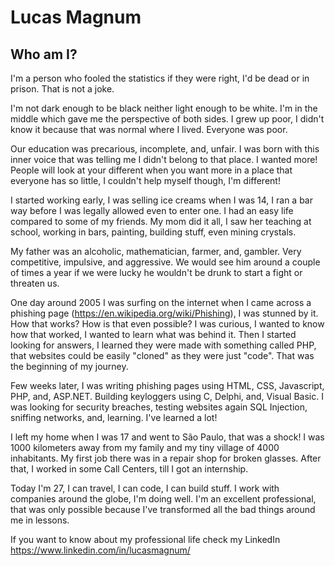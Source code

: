 # Lucas Magnum

## Who am I?

I'm a person who fooled the statistics if they were right, I'd be dead or in prison. That is not a joke. 

I'm not dark enough to be black neither light enough to be white. I'm in the middle which gave me the perspective of both sides. I grew up poor, I didn't know it because that was normal where I lived. Everyone was poor. 

Our education was precarious, incomplete, and, unfair. I was born with this inner voice that was telling me I didn't belong to that place. I wanted more! People will look at your different when you want more in a place that everyone has so little, I couldn't help myself though, I'm different!

I started working early, I was selling ice creams when I was 14, I ran a bar way before I was legally allowed even to enter one. I had an easy life compared to some of my friends. My mom did it all, I saw her teaching at school, working in bars, painting, building stuff, even mining crystals. 

My father was an alcoholic, mathematician, farmer, and, gambler. Very competitive, impulsive, and aggressive. We would see him around a couple of times a year if we were lucky he wouldn't be drunk to start a fight or threaten us.

One day around 2005 I was surfing on the internet when I came across a phishing page (https://en.wikipedia.org/wiki/Phishing), I was stunned by it. How that works? How is that even possible? I was curious, I wanted to know how that worked, I wanted to learn what was behind it. Then I started looking for answers, I learned they were made with something called PHP, that websites could be easily "cloned" as they were just "code". That was the beginning of my journey.

Few weeks later, I was writing phishing pages using HTML, CSS, Javascript, PHP, and, ASP.NET. Building keyloggers using C, Delphi, and, Visual Basic. I was looking for security breaches, testing websites again SQL Injection, sniffing networks, and, learning. I've learned a lot!

I left my home when I was 17 and went to São Paulo, that was a shock! I was 1000 kilometers away from my family and my tiny village of 4000 inhabitants. My first job there was in a repair shop for broken glasses. After that, I worked in some Call Centers, till I got an internship.

Today I'm 27, I can travel, I can code, I can build stuff. I work with companies around the globe, I'm doing well. I'm an excellent professional, that was only possible because I've transformed all the bad things around me in lessons.

If you want to know about my professional life check my LinkedIn https://www.linkedin.com/in/lucasmagnum/

